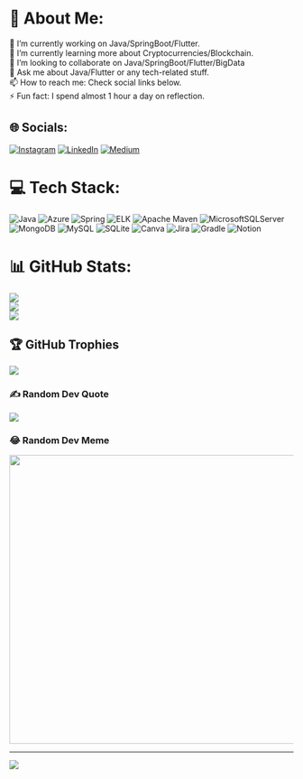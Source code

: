# 💫 About Me:
🔭 I’m currently working on Java/SpringBoot/Flutter.<br>🌱 I’m currently learning more about Cryptocurrencies/Blockchain.<br>👯 I’m looking to collaborate on Java/SpringBoot/Flutter/BigData<br>💬 Ask me about Java/Flutter or any tech-related stuff.<br>📫 How to reach me: Check social links below.<br>⚡ Fun fact: I spend almost 1 hour a day on reflection.


## 🌐 Socials:
[![Instagram](https://img.shields.io/badge/Instagram-%23E4405F.svg?logo=Instagram&logoColor=white)](https://instagram.com/vivekktak) [![LinkedIn](https://img.shields.io/badge/LinkedIn-%230077B5.svg?logo=linkedin&logoColor=white)](https://linkedin.com/in/vivektak) [![Medium](https://img.shields.io/badge/Medium-12100E?logo=medium&logoColor=white)](https://medium.com/@vivektak) 

# 💻 Tech Stack:
 ![Java](https://img.shields.io/badge/java-%23ED8B00.svg?style=for-the-badge&logo=java&logoColor=white) ![Azure](https://img.shields.io/badge/azure-%230072C6.svg?style=for-the-badge&logo=azure-devops&logoColor=white) ![Spring](https://img.shields.io/badge/spring-%236DB33F.svg?style=for-the-badge&logo=spring&logoColor=white) ![ELK](https://img.shields.io/badge/ELK-C71A36?style=for-the-badge&logo=ELK&logoColor=black) ![Apache Maven](https://img.shields.io/badge/Apache%20Maven-C71A36?style=for-the-badge&logo=Apache%20Maven&logoColor=white) ![MicrosoftSQLServer](https://img.shields.io/badge/Microsoft%20SQL%20Sever-CC2927?style=for-the-badge&logo=microsoft%20sql%20server&logoColor=white) ![MongoDB](https://img.shields.io/badge/MongoDB-%234ea94b.svg?style=for-the-badge&logo=mongodb&logoColor=white) ![MySQL](https://img.shields.io/badge/mysql-%2300f.svg?style=for-the-badge&logo=mysql&logoColor=white) ![SQLite](https://img.shields.io/badge/sqlite-%2307405e.svg?style=for-the-badge&logo=sqlite&logoColor=white) ![Canva](https://img.shields.io/badge/Canva-%2300C4CC.svg?style=for-the-badge&logo=Canva&logoColor=white) ![Jira](https://img.shields.io/badge/jira-%230A0FFF.svg?style=for-the-badge&logo=jira&logoColor=white) ![Gradle](https://img.shields.io/badge/Gradle-02303A.svg?style=for-the-badge&logo=Gradle&logoColor=white) ![Notion](https://img.shields.io/badge/Notion-%23000000.svg?style=for-the-badge&logo=notion&logoColor=white)
# 📊 GitHub Stats:
![](https://github-readme-stats.vercel.app/api?username=vivektakcode&theme=dark&hide_border=false&include_all_commits=false&count_private=false)<br/>
![](https://github-readme-streak-stats.herokuapp.com/?user=vivektakcode&theme=dark&hide_border=false)<br/>
![](https://github-readme-stats.vercel.app/api/top-langs/?username=vivektakcode&theme=dark&hide_border=false&include_all_commits=false&count_private=false&layout=compact)

## 🏆 GitHub Trophies
![](https://github-profile-trophy.vercel.app/?username=vivektakcode&theme=radical&no-frame=false&no-bg=true&margin-w=4)

### ✍️ Random Dev Quote
![](https://quotes-github-readme.vercel.app/api?type=horizontal&theme=radical)

### 😂 Random Dev Meme
<img src="https://random-memer.herokuapp.com/" width="512px"/>

---
[![](https://visitcount.itsvg.in/api?id=vivektakcode&icon=1&color=0)](https://visitcount.itsvg.in)

